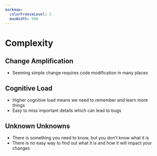 ```yaml
---
markmap:
  colorFreezeLevel: 2
  maxWidth: 500
---
```


# Complexity

## Change Amplification

- Seeming simple change requires code modification in many places

## Cognitive Load

- Higher cognitive load means we need to remember 
  and learn more things
- Easy to miss important details which can lead to bugs

## Unknown Unknowns

- There is something you need to know, but you don't know what it is
- There is no easy way to find out what it is and 
  how it will impact your changes